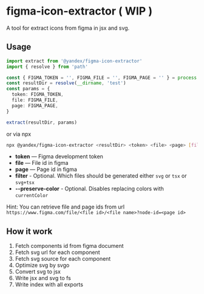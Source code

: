 # figma-icon-extractor ( WIP )

A tool for extract icons from figma in jsx and svg.

## Usage

```typescript
import extract from '@yandex/figma-icon-extractor'
import { resolve } from 'path'

const { FIGMA_TOKEN = '', FIGMA_FILE = '', FIGMA_PAGE = '' } = process.env
const resultDir = resolve(__dirname, 'test')
const params = {
  token: FIGMA_TOKEN,
  file: FIGMA_FILE,
  page: FIGMA_PAGE,
}

extract(resultDir, params)
```
or via npx
```sh
npx @yandex/figma-icon-extractor <resultDir> <token> <file> <page> [filter]
```
* **token** — Figma development token
* **file** — File id in figma
* **page** — Page id in figma
* **filter** - Optional. Which files should be generated either `svg` or `tsx` or `svg+tsx`
* **--preserve-color** - Optional. Disables replacing colors with `currentColor` 

Hint: You can retrieve file and page ids from url `https://www.figma.com/file/<file id>/<file name>?node-id=<page id>`

## How it work

1. Fetch components id from figma document
1. Fetch svg url for each component
1. Fetch svg source for each component
1. Optimize svg by svgo
1. Convert svg to jsx
1. Write jsx and svg to fs
1. Write index with all exports
